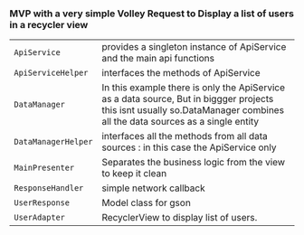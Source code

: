 ### MVP with a very simple Volley Request to Display a list of users in a recycler view

|||
|--|--|
|`ApiService`  |provides a singleton instance of ApiService and the main api functions|
|`ApiServiceHelper` | interfaces the methods of ApiService|
|`DataManager` | In this example there is only the ApiService as a data source, But in biggger projects this isnt usually so.DataManager combines all the data sources as a single entity|
|`DataManagerHelper` | interfaces all the methods from all data sources : in this case the ApiService only|
|`MainPresenter` | Separates the business logic from the view to keep it clean|
|`ResponseHandler` | simple network callback|
|`UserResponse` | Model class for gson|
|`UserAdapter` | RecyclerView to display list of users.|

